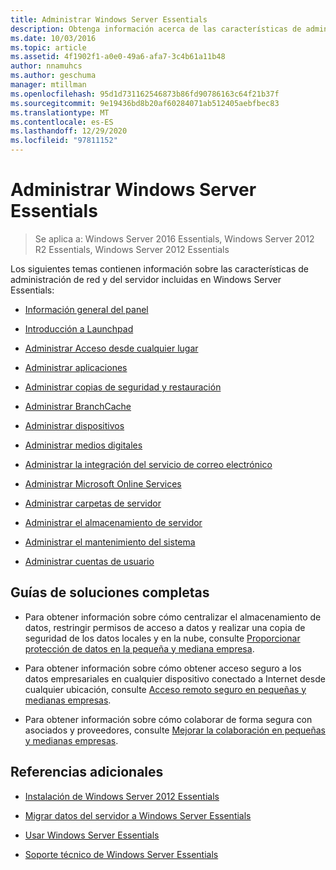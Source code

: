 ```yaml
---
title: Administrar Windows Server Essentials
description: Obtenga información acerca de las características de administración de redes y servidores que se incluyen con Windows Server Essentials.
ms.date: 10/03/2016
ms.topic: article
ms.assetid: 4f1902f1-a0e0-49a6-afa7-3c4b61a11b48
author: nnamuhcs
ms.author: geschuma
manager: mtillman
ms.openlocfilehash: 95d1d731162546873b86fd90786163c64f21b37f
ms.sourcegitcommit: 9e19436bd8b20af60284071ab512405aebfbec83
ms.translationtype: MT
ms.contentlocale: es-ES
ms.lasthandoff: 12/29/2020
ms.locfileid: "97811152"
---
```

# <a name="manage-windows-server-essentials"></a>Administrar Windows Server Essentials

>Se aplica a: Windows Server 2016 Essentials, Windows Server 2012 R2 Essentials, Windows Server 2012 Essentials

Los siguientes temas contienen información sobre las características de administración de red y del servidor incluidas en Windows Server Essentials:

-   [Información general del panel](Overview-of-the-Dashboard-in-Windows-Server-Essentials.md)

-   [Introducción a Launchpad](Overview-of-the-Launchpad-in-Windows-Server-Essentials.md)

-   [Administrar Acceso desde cualquier lugar](Manage-Anywhere-Access-in-Windows-Server-Essentials.md)

-   [Administrar aplicaciones](Manage-Applications-in-Windows-Server-Essentials.md)

-   [Administrar copias de seguridad y restauración](Manage-Backup-and-Restore-in-Windows-Server-Essentials.md)

-   [Administrar BranchCache](Manage-BranchCache-in-Windows-Server-Essentials.md)

-   [Administrar dispositivos](Manage-Devices-in-Windows-Server-Essentials.md)

-   [Administrar medios digitales](Manage-Digital-Media-in-Windows-Server-Essentials.md)

-   [Administrar la integración del servicio de correo electrónico](Manage-Email-Service-Integration-in-Windows-Server-Essentials.md)

-   [Administrar Microsoft Online Services](Manage-Microsoft-Online-Services-in-Windows-Server-Essentials.md)

-   [Administrar carpetas de servidor](Manage-Server-Folders-in-Windows-Server-Essentials.md)

-   [Administrar el almacenamiento de servidor](Manage-Server-Storage-in-Windows-Server-Essentials.md)

-   [Administrar el mantenimiento del sistema](Manage-System-Health-in-Windows-Server-Essentials.md)

-   [Administrar cuentas de usuario](Manage-User-Accounts-in-Windows-Server-Essentials.md)

## <a name="end-to-end-solution-guides"></a>Guías de soluciones completas

-    Para obtener información sobre cómo centralizar el almacenamiento de datos, restringir permisos de acceso a datos y realizar una copia de seguridad de los datos locales y en la nube, consulte [Proporcionar protección de datos en la pequeña y mediana empresa](/previous-versions/orphan-topics/ws.11/dn582043(v=ws.11)).

-    Para obtener información sobre cómo obtener acceso seguro a los datos empresariales en cualquier dispositivo conectado a Internet desde cualquier ubicación, consulte [Acceso remoto seguro en pequeñas y medianas empresas](/previous-versions/windows/it-pro/solutions-guidance/dn629457(v=ws.11)).

-    Para obtener información sobre cómo colaborar de forma segura con asociados y proveedores, consulte [Mejorar la colaboración en pequeñas y medianas empresas](/previous-versions/windows/it-pro/solutions-guidance/dn747893(v=ws.11)).

## <a name="additional-references"></a>Referencias adicionales

-   [Instalación de Windows Server 2012 Essentials](../install/Install-Windows-Server-Essentials.md)

-   [Migrar datos del servidor a Windows Server Essentials](../migrate/Migrate-Server-Data-to-Windows-Server-Essentials.md)

-   [Usar Windows Server Essentials](../use/Use-Windows-Server-Essentials.md)

-   [Soporte técnico de Windows Server Essentials](../support/Support-Windows-Server-Essentials.md)